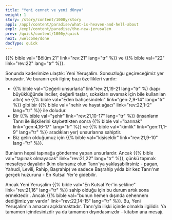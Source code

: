 ```yaml
---
title: "Yeni cennet ve yeni dünya"
weight: 1
story: /story/content/1000y/story
appl: /appl/content/paradise/what-is-heaven-and-hell-about
expl: /expl/content/paradise/the-new-jerusalem
prev: /quick/content/1000y/quick
next: /welcome/done
docType: quick
---
```



{{% bible val="Bölüm 21" link="rev:21" lang="tr" %}} ve {{% bible val="22" link="rev:22" lang="tr" %}}.

Sonunda kaderimize ulaştık: Yeni Yeruşalim. Sonsuzluğu geçireceğimiz yer burasıdır. Ve buranın çok ilginç bazı özellikleri vardır:
- {{% bible val="Değerli unsurlarla" link"rev:21,19-21 lang="tr" %) (kapı büyüklüğünde inciler, değerli taşlar, sokakları sıvamak için bile kullanılan altın) ve {{% bible val="Eden bahçesindeki" link="gen:2,9-14" lang="tr" %}} gibi bir {{% bible val="nehir ve hayat ağacı" link="rev:22,1-2" lang="tr" %}} ile doludur.
- Bir {{% bible val="şehir" link="rev:21,10-17" lang="tr" %}} (insanların Tanrı ile ilişkilerini kaybettikten sonra {{% bible val="barınak" link="gen:4,16-17" lang="tr" %}} ve {{% bible val="kimlik" link="gen:11,1-9" lang="tr" %}} aradıkları yer) unsurlarına sahiptir.
- Biz gelin olduğumuz için {{% bible val="kişiseldir" link="rev:21,9-10" lang="tr" %}}.

Bunların hepsi tapınağa gönderme yapan unsurlardır. Ancak {{% bible val="tapınak olmayacak" link="rev:21,22" lang="tr" %}}, çünkü tapınak mesafeye dayalıdır (kim olursanız olun Tanrı'ya yaklaşabilirsiniz - pagan, Yahudi, Levili, Rahip, Başrahip) ve sadece Başrahip yılda bir kez Tanrı'nın gerçek huzuruna - En Kutsal Yer'e gidebilir.

Ancak Yeni Yeruşalim {{% bible val="En Kutsal Yer'in şekline" link="rev:21,16" lang="tr" %}} sahip olduğu için bu durum artık sona ermektedir . Ancak {{% bible val="bunun hemen dışında cehennem dediğimiz yer vardır" link="rev:22,14-15" lang="tr" %}}. Bu, Yeni Yeruşalim'in amacını açıklamaktadır. Tanrı'yla ilişki içinde olmakla ilgilidir: Ya tamamen içindesinizdir ya da tamamen dışındasınızdır - kitabın ana mesajı.
